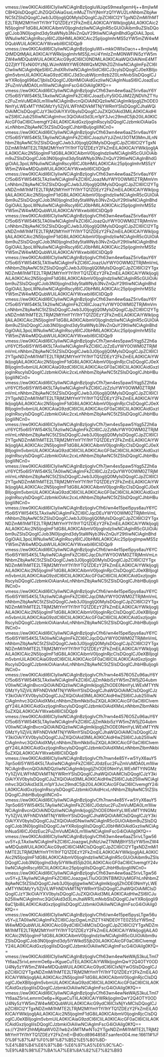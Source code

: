 vmess://ew0KICAidiI6ICIyIiwNCiAgInBzIjogIuWJqeS9mea1gemHj++8mjIwMCBHQiIsDQogICJhZGQiOiAiaGsxLmMuZThiYjNmYzQ1YWU2LnNhbmZlbjAwNC5tZSIsDQogICJwb3J0IjogIjQ0MyIsDQogICJpZCI6ICI2YTgxNDZmMi1hMTE2LTRjM2MtYmY1Yi1hYTQ1ZDEzY2FkZmEiLA0KICAiYWlkIjogIjAiLA0KICAic2N5IjogImF1dG8iLA0KICAibmV0IjogIndzIiwNCiAgInR5cGUiOiAibm9uZSIsDQogICJob3N0IjogInd3dy5taWNyb3NvZnQuY29tIiwNCiAgInBhdGgiOiAiL3poLWNuIiwNCiAgInRscyI6ICJ0bHMiLA0KICAic25pIjogImhrMS5zYW5mZW4wMDQubWUiLA0KICAiYWxwbiI6ICIiDQp9
vmess://ew0KICAidiI6ICIyIiwNCiAgInBzIjogIuWll+mkkOWIsOacn++8mjIwMjQtMDQtMjAiLA0KICAiYWRkIjogImhrMS5jLmU4YmIzZmM0NWFlNi5zYW5mZW4wMDQubWUiLA0KICAicG9ydCI6ICI0NDMiLA0KICAiaWQiOiAiNmE4MTQ2ZjItYTExNi00YzNjLWJmNWItYWE0NWQxM2NhZGZhIiwNCiAgImFpZCI6ICIwIiwNCiAgInNjeSI6ICJhdXRvIiwNCiAgIm5ldCI6ICJ3cyIsDQogICJ0eXBlIjogIm5vbmUiLA0KICAiaG9zdCI6ICJ3d3cubWljcm9zb2Z0LmNvbSIsDQogICJwYXRoIjogIi96aC1jbiIsDQogICJ0bHMiOiAidGxzIiwNCiAgInNuaSI6ICJoazEuc2FuZmVuMDA0Lm1lIiwNCiAgImFscG4iOiAiIg0KfQ==
vmess://ew0KICAidiI6ICIyIiwNCiAgInBzIjogIvCfh63wn4ew6aaZ5riv6auY6YCf5o6l5YWl54K5LTAxIiwNCiAgImFkZCI6ICJoazEuYy5lOGJiM2ZjNDVhZTYuc2FuZmVuMDA0Lm1lIiwNCiAgInBvcnQiOiAiNDQzIiwNCiAgImlkIjogIjZhODE0NmYyLWExMTYtNGMzYy1iZjViLWFhNDVkMTNjYWRmYSIsDQogICJhaWQiOiAiMCIsDQogICJzY3kiOiAiYXV0byIsDQogICJuZXQiOiAid3MiLA0KICAidHlwZSI6ICJub25lIiwNCiAgImhvc3QiOiAid3d3Lm1pY3Jvc29mdC5jb20iLA0KICAicGF0aCI6ICIvemgtY24iLA0KICAidGxzIjogInRscyIsDQogICJzbmkiOiAiaGsxLnNhbmZlbjAwNC5tZSIsDQogICJhbHBuIjogIiINCn0=
vmess://ew0KICAidiI6ICIyIiwNCiAgInBzIjogIvCfh63wn4ew6aaZ5riv6auY6YCf5o6l5YWl54K5LTAyIiwNCiAgImFkZCI6ICJoazIuYzJiZmU3OTM3MmJlLnNhbmZlbjAwNC5tZSIsDQogICJwb3J0IjogIjQ0MyIsDQogICJpZCI6ICI2YTgxNDZmMi1hMTE2LTRjM2MtYmY1Yi1hYTQ1ZDEzY2FkZmEiLA0KICAiYWlkIjogIjAiLA0KICAic2N5IjogImF1dG8iLA0KICAibmV0IjogIndzIiwNCiAgInR5cGUiOiAibm9uZSIsDQogICJob3N0IjogInd3dy5taWNyb3NvZnQuY29tIiwNCiAgInBhdGgiOiAiL3poLWNuIiwNCiAgInRscyI6ICJ0bHMiLA0KICAic25pIjogImhrMS5zYW5mZW4wMDQubWUiLA0KICAiYWxwbiI6ICIiDQp9
vmess://ew0KICAidiI6ICIyIiwNCiAgInBzIjogIvCfh63wn4ew6aaZ5riv6auY6YCf5o6l5YWl54K5LTAzIiwNCiAgImFkZCI6ICJoazMuYWY0OWM0ZTRjMmVmLnNhbmZlbjAwNC5tZSIsDQogICJwb3J0IjogIjQ0MyIsDQogICJpZCI6ICI2YTgxNDZmMi1hMTE2LTRjM2MtYmY1Yi1hYTQ1ZDEzY2FkZmEiLA0KICAiYWlkIjogIjAiLA0KICAic2N5IjogImF1dG8iLA0KICAibmV0IjogIndzIiwNCiAgInR5cGUiOiAibm9uZSIsDQogICJob3N0IjogInd3dy5taWNyb3NvZnQuY29tIiwNCiAgInBhdGgiOiAiL3poLWNuIiwNCiAgInRscyI6ICJ0bHMiLA0KICAic25pIjogImhrMS5zYW5mZW4wMDQubWUiLA0KICAiYWxwbiI6ICIiDQp9
vmess://ew0KICAidiI6ICIyIiwNCiAgInBzIjogIvCfh63wn4ew6aaZ5riv6auY6YCf5o6l5YWl54K5LTA0IiwNCiAgImFkZCI6ICJoazQuYWY0OWM0ZTRjMmVmLnNhbmZlbjAwNC5tZSIsDQogICJwb3J0IjogIjQ0MyIsDQogICJpZCI6ICI2YTgxNDZmMi1hMTE2LTRjM2MtYmY1Yi1hYTQ1ZDEzY2FkZmEiLA0KICAiYWlkIjogIjAiLA0KICAic2N5IjogImF1dG8iLA0KICAibmV0IjogIndzIiwNCiAgInR5cGUiOiAibm9uZSIsDQogICJob3N0IjogInd3dy5taWNyb3NvZnQuY29tIiwNCiAgInBhdGgiOiAiL3poLWNuIiwNCiAgInRscyI6ICJ0bHMiLA0KICAic25pIjogImhrMS5zYW5mZW4wMDQubWUiLA0KICAiYWxwbiI6ICIiDQp9
vmess://ew0KICAidiI6ICIyIiwNCiAgInBzIjogIvCfh63wn4ew6aaZ5riv6auY6YCf5o6l5YWl54K5LTA1IiwNCiAgImFkZCI6ICJoazUuYWY0OWM0ZTRjMmVmLnNhbmZlbjAwNC5tZSIsDQogICJwb3J0IjogIjQ0MyIsDQogICJpZCI6ICI2YTgxNDZmMi1hMTE2LTRjM2MtYmY1Yi1hYTQ1ZDEzY2FkZmEiLA0KICAiYWlkIjogIjAiLA0KICAic2N5IjogImF1dG8iLA0KICAibmV0IjogIndzIiwNCiAgInR5cGUiOiAibm9uZSIsDQogICJob3N0IjogInd3dy5taWNyb3NvZnQuY29tIiwNCiAgInBhdGgiOiAiL3poLWNuIiwNCiAgInRscyI6ICJ0bHMiLA0KICAic25pIjogImhrMS5zYW5mZW4wMDQubWUiLA0KICAiYWxwbiI6ICIiDQp9
vmess://ew0KICAidiI6ICIyIiwNCiAgInBzIjogIvCfh63wn4ew6aaZ5riv6auY6YCf5o6l5YWl54K5LTA2IiwNCiAgImFkZCI6ICJoazYuYWY0OWM0ZTRjMmVmLnNhbmZlbjAwNC5tZSIsDQogICJwb3J0IjogIjQ0MyIsDQogICJpZCI6ICI2YTgxNDZmMi1hMTE2LTRjM2MtYmY1Yi1hYTQ1ZDEzY2FkZmEiLA0KICAiYWlkIjogIjAiLA0KICAic2N5IjogImF1dG8iLA0KICAibmV0IjogIndzIiwNCiAgInR5cGUiOiAibm9uZSIsDQogICJob3N0IjogInd3dy5taWNyb3NvZnQuY29tIiwNCiAgInBhdGgiOiAiL3poLWNuIiwNCiAgInRscyI6ICJ0bHMiLA0KICAic25pIjogImhrMS5zYW5mZW4wMDQubWUiLA0KICAiYWxwbiI6ICIiDQp9
vmess://ew0KICAidiI6ICIyIiwNCiAgInBzIjogIvCfh7jwn4es5paw5Yqg5Z2h6auY6YCf5o6l5YWl54K5LTAxIiwNCiAgImFkZCI6ICJzZzEuYWY0OWM0ZTRjMmVmLnNhbmZlbjAwNC5tZSIsDQogICJwb3J0IjogIjQ0MyIsDQogICJpZCI6ICI2YTgxNDZmMi1hMTE2LTRjM2MtYmY1Yi1hYTQ1ZDEzY2FkZmEiLA0KICAiYWlkIjogIjAiLA0KICAic2N5IjogImF1dG8iLA0KICAibmV0IjogInRjcCIsDQogICJ0eXBlIjogIm5vbmUiLA0KICAiaG9zdCI6ICIiLA0KICAicGF0aCI6ICIiLA0KICAidGxzIjogInRscyIsDQogICJzbmkiOiAic2cxLnNhbmZlbjAwNC5tZSIsDQogICJhbHBuIjogIiINCn0=
vmess://ew0KICAidiI6ICIyIiwNCiAgInBzIjogIvCfh7jwn4es5paw5Yqg5Z2h6auY6YCf5o6l5YWl54K5LTAyIiwNCiAgImFkZCI6ICJzZzIuYWY0OWM0ZTRjMmVmLnNhbmZlbjAwNC5tZSIsDQogICJwb3J0IjogIjQ0MyIsDQogICJpZCI6ICI2YTgxNDZmMi1hMTE2LTRjM2MtYmY1Yi1hYTQ1ZDEzY2FkZmEiLA0KICAiYWlkIjogIjAiLA0KICAic2N5IjogImF1dG8iLA0KICAibmV0IjogInRjcCIsDQogICJ0eXBlIjogIm5vbmUiLA0KICAiaG9zdCI6ICIiLA0KICAicGF0aCI6ICIiLA0KICAidGxzIjogInRscyIsDQogICJzbmkiOiAic2cxLnNhbmZlbjAwNC5tZSIsDQogICJhbHBuIjogIiINCn0=
vmess://ew0KICAidiI6ICIyIiwNCiAgInBzIjogIvCfh7jwn4es5paw5Yqg5Z2h6auY6YCf5o6l5YWl54K5LTAzIiwNCiAgImFkZCI6ICJzZzMuYWY0OWM0ZTRjMmVmLnNhbmZlbjAwNC5tZSIsDQogICJwb3J0IjogIjQ0MyIsDQogICJpZCI6ICI2YTgxNDZmMi1hMTE2LTRjM2MtYmY1Yi1hYTQ1ZDEzY2FkZmEiLA0KICAiYWlkIjogIjAiLA0KICAic2N5IjogImF1dG8iLA0KICAibmV0IjogInRjcCIsDQogICJ0eXBlIjogIm5vbmUiLA0KICAiaG9zdCI6ICIiLA0KICAicGF0aCI6ICIiLA0KICAidGxzIjogInRscyIsDQogICJzbmkiOiAic2cxLnNhbmZlbjAwNC5tZSIsDQogICJhbHBuIjogIiINCn0=
vmess://ew0KICAidiI6ICIyIiwNCiAgInBzIjogIvCfh7jwn4es5paw5Yqg5Z2h6auY6YCf5o6l5YWl54K5LTA0IiwNCiAgImFkZCI6ICJzZzQuYWY0OWM0ZTRjMmVmLnNhbmZlbjAwNC5tZSIsDQogICJwb3J0IjogIjQ0MyIsDQogICJpZCI6ICI2YTgxNDZmMi1hMTE2LTRjM2MtYmY1Yi1hYTQ1ZDEzY2FkZmEiLA0KICAiYWlkIjogIjAiLA0KICAic2N5IjogImF1dG8iLA0KICAibmV0IjogInRjcCIsDQogICJ0eXBlIjogIm5vbmUiLA0KICAiaG9zdCI6ICIiLA0KICAicGF0aCI6ICIiLA0KICAidGxzIjogInRscyIsDQogICJzbmkiOiAic2cxLnNhbmZlbjAwNC5tZSIsDQogICJhbHBuIjogIiINCn0=
vmess://ew0KICAidiI6ICIyIiwNCiAgInBzIjogIvCfh6/wn4e15pel5pys6auY6YCf5o6l5YWl54K5LTAxIiwNCiAgImFkZCI6ICJqcDEuYWY0OWM0ZTRjMmVmLnNhbmZlbjAwNC5tZSIsDQogICJwb3J0IjogIjQ0MyIsDQogICJpZCI6ICI2YTgxNDZmMi1hMTE2LTRjM2MtYmY1Yi1hYTQ1ZDEzY2FkZmEiLA0KICAiYWlkIjogIjAiLA0KICAic2N5IjogImF1dG8iLA0KICAibmV0IjogIndzIiwNCiAgInR5cGUiOiAibm9uZSIsDQogICJob3N0IjogInd3dy5taWNyb3NvZnQuY29tIiwNCiAgInBhdGgiOiAiL3poLWNuIiwNCiAgInRscyI6ICJ0bHMiLA0KICAic25pIjogImpwMS5zYW5mZW4wMDQubWUiLA0KICAiYWxwbiI6ICIiDQp9
vmess://ew0KICAidiI6ICIyIiwNCiAgInBzIjogIvCfh6/wn4e15pel5pys6auY6YCf5o6l5YWl54K5LTAyIiwNCiAgImFkZCI6ICJqcDIuYWY0OWM0ZTRjMmVmLnNhbmZlbjAwNC5tZSIsDQogICJwb3J0IjogIjQ0MyIsDQogICJpZCI6ICI2YTgxNDZmMi1hMTE2LTRjM2MtYmY1Yi1hYTQ1ZDEzY2FkZmEiLA0KICAiYWlkIjogIjAiLA0KICAic2N5IjogImF1dG8iLA0KICAibmV0IjogInRjcCIsDQogICJ0eXBlIjogIm5vbmUiLA0KICAiaG9zdCI6ICIiLA0KICAicGF0aCI6ICIiLA0KICAidGxzIjogInRscyIsDQogICJzbmkiOiAianAxLnNhbmZlbjAwNC5tZSIsDQogICJhbHBuIjogIiINCn0=
vmess://ew0KICAidiI6ICIyIiwNCiAgInBzIjogIvCfh6/wn4e15pel5pys6auY6YCf5o6l5YWl54K5LTAzIiwNCiAgImFkZCI6ICJqcDMuYWY0OWM0ZTRjMmVmLnNhbmZlbjAwNC5tZSIsDQogICJwb3J0IjogIjQ0MyIsDQogICJpZCI6ICI2YTgxNDZmMi1hMTE2LTRjM2MtYmY1Yi1hYTQ1ZDEzY2FkZmEiLA0KICAiYWlkIjogIjAiLA0KICAic2N5IjogImF1dG8iLA0KICAibmV0IjogInRjcCIsDQogICJ0eXBlIjogIm5vbmUiLA0KICAiaG9zdCI6ICIiLA0KICAicGF0aCI6ICIiLA0KICAidGxzIjogInRscyIsDQogICJzbmkiOiAianAxLnNhbmZlbjAwNC5tZSIsDQogICJhbHBuIjogIiINCn0=
vmess://ew0KICAidiI6ICIyIiwNCiAgInBzIjogIvCfh6/wn4e15pel5pys6auY6YCf5o6l5YWl54K5LTA0IiwNCiAgImFkZCI6ICJqcDQuYWY0OWM0ZTRjMmVmLnNhbmZlbjAwNC5tZSIsDQogICJwb3J0IjogIjQ0MyIsDQogICJpZCI6ICI2YTgxNDZmMi1hMTE2LTRjM2MtYmY1Yi1hYTQ1ZDEzY2FkZmEiLA0KICAiYWlkIjogIjAiLA0KICAic2N5IjogImF1dG8iLA0KICAibmV0IjogInRjcCIsDQogICJ0eXBlIjogIm5vbmUiLA0KICAiaG9zdCI6ICIiLA0KICAicGF0aCI6ICIiLA0KICAidGxzIjogInRscyIsDQogICJzbmkiOiAianAxLnNhbmZlbjAwNC5tZSIsDQogICJhbHBuIjogIiINCn0=
vmess://ew0KICAidiI6ICIyIiwNCiAgInBzIjogIvCfh7rwn4e4576O5Zu96auY6YCf5o6l5YWl54K5LTAxIiwNCiAgImFkZCI6ICJjZmNkbi5zYW5mZW5jZG4ubmV0IiwNCiAgInBvcnQiOiAiNDQzIiwNCiAgImlkIjogIjZhODE0NmYyLWExMTYtNGMzYy1iZjViLWFhNDVkMTNjYWRmYSIsDQogICJhaWQiOiAiMCIsDQogICJzY3kiOiAiYXV0byIsDQogICJuZXQiOiAid3MiLA0KICAidHlwZSI6ICJub25lIiwNCiAgImhvc3QiOiAidXMxLnNhbmZlbmNkbi5uZXQiLA0KICAicGF0aCI6ICIvemgtY24iLA0KICAidGxzIjogInRscyIsDQogICJzbmkiOiAidXMxLnNhbmZlbmNkbi5uZXQiLA0KICAiYWxwbiI6ICIiDQp9
vmess://ew0KICAidiI6ICIyIiwNCiAgInBzIjogIvCfh7rwn4e4576O5Zu96auY6YCf5o6l5YWl54K5LTAyIiwNCiAgImFkZCI6ICJjZmNkbi5zYW5mZW5jZG4ubmV0IiwNCiAgInBvcnQiOiAiNDQzIiwNCiAgImlkIjogIjZhODE0NmYyLWExMTYtNGMzYy1iZjViLWFhNDVkMTNjYWRmYSIsDQogICJhaWQiOiAiMCIsDQogICJzY3kiOiAiYXV0byIsDQogICJuZXQiOiAid3MiLA0KICAidHlwZSI6ICJub25lIiwNCiAgImhvc3QiOiAidXMyLnNhbmZlbmNkbi5uZXQiLA0KICAicGF0aCI6ICIvemgtY24iLA0KICAidGxzIjogInRscyIsDQogICJzbmkiOiAidXMxLnNhbmZlbmNkbi5uZXQiLA0KICAiYWxwbiI6ICIiDQp9
vmess://ew0KICAidiI6ICIyIiwNCiAgInBzIjogIvCfh7nwn4e85Y+w5YyX6auY57qn5o6l5YWl54K5LTAxIiwNCiAgImFkZCI6ICJ0dzEuc2FuZmVuMDA0Lm1lIiwNCiAgInBvcnQiOiAiNDQzIiwNCiAgImlkIjogIjZhODE0NmYyLWExMTYtNGMzYy1iZjViLWFhNDVkMTNjYWRmYSIsDQogICJhaWQiOiAiMCIsDQogICJzY3kiOiAiYXV0byIsDQogICJuZXQiOiAid3MiLA0KICAidHlwZSI6ICJub25lIiwNCiAgImhvc3QiOiAid3d3Lm1pY3Jvc29mdC5jb20iLA0KICAicGF0aCI6ICIvemgtY24iLA0KICAidGxzIjogInRscyIsDQogICJzbmkiOiAidHcxLnNhbmZlbjAwNC5tZSIsDQogICJhbHBuIjogIiINCn0=
vmess://ew0KICAidiI6ICIyIiwNCiAgInBzIjogIvCfh7nwn4e85Y+w5YyX6auY57qn5o6l5YWl54K5LTAyIiwNCiAgImFkZCI6ICJ0dzIuc2FuZmVuMDA0Lm1lIiwNCiAgInBvcnQiOiAiNDQzIiwNCiAgImlkIjogIjZhODE0NmYyLWExMTYtNGMzYy1iZjViLWFhNDVkMTNjYWRmYSIsDQogICJhaWQiOiAiMCIsDQogICJzY3kiOiAiYXV0byIsDQogICJuZXQiOiAidGNwIiwNCiAgInR5cGUiOiAibm9uZSIsDQogICJob3N0IjogIiIsDQogICJwYXRoIjogIiIsDQogICJ0bHMiOiAidGxzIiwNCiAgInNuaSI6ICJ0dzEuc2FuZmVuMDA0Lm1lIiwNCiAgImFscG4iOiAiIg0KfQ==
vmess://ew0KICAidiI6ICIyIiwNCiAgInBzIjogIvCfh63wn4ew6aaZ5rivLTgw56uv5Y+jLTAxIiwNCiAgImFkZCI6ICJoazgwLjhiNzUwZTNlMjBhYS5zYW5mZW4wMDQubWUiLA0KICAicG9ydCI6ICI4MCIsDQogICJpZCI6ICI2YTgxNDZmMi1hMTE2LTRjM2MtYmY1Yi1hYTQ1ZDEzY2FkZmEiLA0KICAiYWlkIjogIjAiLA0KICAic2N5IjogImF1dG8iLA0KICAibmV0IjogIndzIiwNCiAgInR5cGUiOiAibm9uZSIsDQogICJob3N0IjogInd3dy5iYWlkdS5jb20iLA0KICAicGF0aCI6ICIvemgtY24vIiwNCiAgInRscyI6ICIiLA0KICAic25pIjogIiIsDQogICJhbHBuIjogIiINCn0=
vmess://ew0KICAidiI6ICIyIiwNCiAgInBzIjogIvCfh63wn4ew6aaZ5rivLTgw56uv5Y+jLTAyIiwNCiAgImFkZCI6ICJoazgwLTIuOGI3NTBlM2UyMGFhLnNhbmZlbjAwNC5tZSIsDQogICJwb3J0IjogIjgwIiwNCiAgImlkIjogIjZhODE0NmYyLWExMTYtNGMzYy1iZjViLWFhNDVkMTNjYWRmYSIsDQogICJhaWQiOiAiMCIsDQogICJzY3kiOiAiYXV0byIsDQogICJuZXQiOiAid3MiLA0KICAidHlwZSI6ICJub25lIiwNCiAgImhvc3QiOiAid3d3LmJhaWR1LmNvbSIsDQogICJwYXRoIjogIi96aC1jbi8iLA0KICAidGxzIjogIiIsDQogICJzbmkiOiAiIiwNCiAgImFscG4iOiAiIg0KfQ==
vmess://ew0KICAidiI6ICIyIiwNCiAgInBzIjogIvCfh6/wn4e15pel5pysLTgw56uv5Y+jLTA0IiwNCiAgImFkZCI6ICJqcDgwLmZlZTY4NDE0YTE0ZS5zYW5mZW4wMDQubWUiLA0KICAicG9ydCI6ICI4MCIsDQogICJpZCI6ICI2YTgxNDZmMi1hMTE2LTRjM2MtYmY1Yi1hYTQ1ZDEzY2FkZmEiLA0KICAiYWlkIjogIjAiLA0KICAic2N5IjogImF1dG8iLA0KICAibmV0IjogIndzIiwNCiAgInR5cGUiOiAibm9uZSIsDQogICJob3N0IjogInd3dy5iYWlkdS5jb20iLA0KICAicGF0aCI6ICIvemgtY24iLA0KICAidGxzIjogIiIsDQogICJzbmkiOiAiIiwNCiAgImFscG4iOiAiIg0KfQ==
vmess://ew0KICAidiI6ICIyIiwNCiAgInBzIjogIvCfh63wn4ewNeWAjS3kuLTml7Yt6aaZ5rivLemrmOe6p+iKgueCuTEiLA0KICAiYWRkIjogImQwY2Q4OTY0ODU4Ny5zYW5mZW4wMDQubWUiLA0KICAicG9ydCI6ICIxNjYwOSIsDQogICJpZCI6ICI2YTgxNDZmMi1hMTE2LTRjM2MtYmY1Yi1hYTQ1ZDEzY2FkZmEiLA0KICAiYWlkIjogIjAiLA0KICAic2N5IjogImF1dG8iLA0KICAibmV0IjogInRjcCIsDQogICJ0eXBlIjogIm5vbmUiLA0KICAiaG9zdCI6ICIiLA0KICAicGF0aCI6ICIiLA0KICAidGxzIjogIiIsDQogICJzbmkiOiAiIiwNCiAgImFscG4iOiAiIg0KfQ==
vmess://ew0KICAidiI6ICIyIiwNCiAgInBzIjogIvCfh63wn4ewNeWAjS3kuLTml7Yt6aaZ5rivLemrmOe6p+iKgueCuTIiLA0KICAiYWRkIjogImQwY2Q4OTY0ODU4Ny5zYW5mZW4wMDQubWUiLA0KICAicG9ydCI6ICIxNjYxMCIsDQogICJpZCI6ICI2YTgxNDZmMi1hMTE2LTRjM2MtYmY1Yi1hYTQ1ZDEzY2FkZmEiLA0KICAiYWlkIjogIjAiLA0KICAic2N5IjogImF1dG8iLA0KICAibmV0IjogInRjcCIsDQogICJ0eXBlIjogIm5vbmUiLA0KICAiaG9zdCI6ICIiLA0KICAicGF0aCI6ICIiLA0KICAidGxzIjogIiIsDQogICJzbmkiOiAiIiwNCiAgImFscG4iOiAiIg0KfQ==
ss://Y2hhY2hhMjAtaWV0Zi1wb2x5MTMwNTo2YTgxNDZmMi1hMTE2LTRjM2MtYmY1Yi1hYTQ1ZDEzY2FkZmE=@d0cd89648587.sanfen004.me:16611#%F0%9F%87%AF%F0%9F%87%B52%E5%80%8D-%E4%B8%B4%E6%97%B6-%E6%97%A5%E6%9C%AC-%E9%AB%98%E7%BA%A7%E8%8A%82%E7%82%B93
